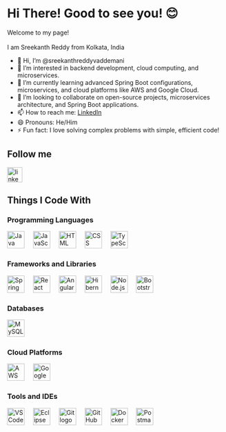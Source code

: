 

   <h1 align="left">Hi There! Good to see you! 😊</h1>

<p align="left">Welcome to my page!<br><br>I am Sreekanth Reddy from Kolkata, India</p>


- 👋 Hi, I’m @sreekanthreddyvaddemani
- 👀 I’m interested in backend development, cloud computing, and microservices.
- 🌱 I’m currently learning advanced Spring Boot configurations, microservices, and cloud platforms like AWS and Google Cloud.
- 💞️ I’m looking to collaborate on open-source projects, microservices architecture, and Spring Boot applications.
- 📫 How to reach me: [LinkedIn](https://www.linkedin.com/in/sreekanth-reddy-vaddemani-2664a6225/)
- 😄 Pronouns: He/Him
- ⚡ Fun fact: I love solving complex problems with simple, efficient code!

 <h2 align="left">Follow me</h2>


<div align="left">
  <a href="https://www.linkedin.com/in/sreekanth-reddy-vaddemani-2664a6225/" target="_blank">
    <img src="https://img.shields.io/static/v1?message=LinkedIn&logo=linkedin&label=&color=0077B5&logoColor=white&labelColor=&style=for-the-badge" height="35" alt="linkedin logo"  />
  </a>
</div> 
<h2 align="left">Things I Code With</h2>
<h3 align="left">Programming Languages</h3>
<div align="left">
  <img src="https://skillicons.dev/icons?i=java" height="40" alt="Java logo" />
  <img width="12" />
  <img src="https://skillicons.dev/icons?i=js" height="40" alt="JavaScript logo" />
  <img width="12" />
  <img src="https://skillicons.dev/icons?i=html" height="40" alt="HTML logo" />
  <img width="12" />
  <img src="https://skillicons.dev/icons?i=css" height="40" alt="CSS logo" />
  <img width="12" />
  <img src="https://skillicons.dev/icons?i=ts" height="40" alt="TypeScript logo" />
</div>

<h3 align="left">Frameworks and Libraries</h3>
<div align="left">
  <img src="https://skillicons.dev/icons?i=spring" height="40" alt="Spring Boot logo" />
  <img width="12" />
  <img src="https://skillicons.dev/icons?i=react" height="40" alt="React logo" />
  <img width="12" />
  <img src="https://skillicons.dev/icons?i=angular" height="40" alt="Angular logo" />
  <img width="12" />
  <img src="https://skillicons.dev/icons?i=hibernate" height="40" alt="Hibernate logo" />
  <img width="12" />
  <img src="https://skillicons.dev/icons?i=nodejs" height="40" alt="Node.js logo" />
  <img width="12" />
  <img src="https://skillicons.dev/icons?i=bootstrap" height="40" alt="Bootstrap logo" />
  <img width="12" />
</div>

<h3 align="left">Databases</h3>
<div align="left">
  <img src="https://skillicons.dev/icons?i=mysql" height="40" alt="MySQL logo" />
  <img width="12" />
</div>

<h3 align="left">Cloud Platforms</h3>
<div align="left">
  <img src="https://skillicons.dev/icons?i=aws" height="40" alt="AWS logo" />
  <img width="12" />
   <img src="https://skillicons.dev/icons?i=googlecloud" height="40" alt="Google Cloud logo" />
</div>

<h3 align="left">Tools and IDEs</h3>
<div align="left">
  <img src="https://skillicons.dev/icons?i=vscode" height="40" alt="VSCode logo" />
  <img width="12" />
  <img src="https://skillicons.dev/icons?i=eclipse" height="40" alt="Eclipse logo" />
  <img width="12" />
  <img src="https://skillicons.dev/icons?i=git" height="40" alt="Git logo" />
  <img width="12" />
  <img src="https://skillicons.dev/icons?i=github" height="40" alt="GitHub logo" />
  <img width="12" />
  <img src="https://skillicons.dev/icons?i=docker" height="40" alt="Docker logo" />
  <img width="12" />
  <img src="https://skillicons.dev/icons?i=postman" height="40" alt="Postman logo" />
  <img width="12" />
</div>
